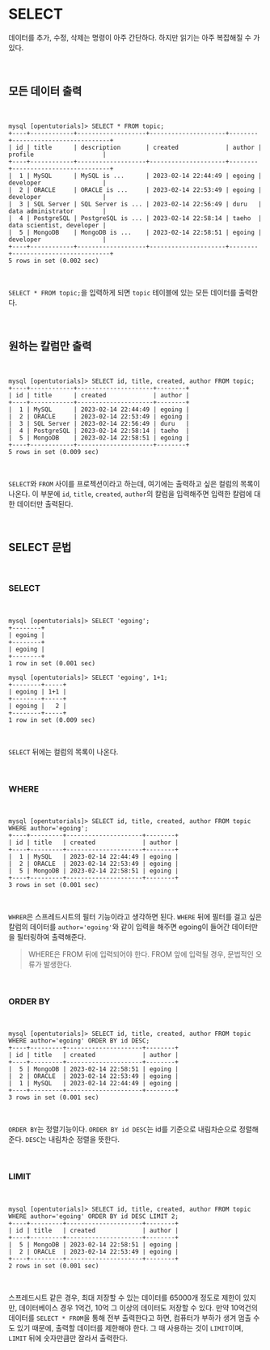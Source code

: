 # SELECT

데이터를 추가, 수정, 삭제는 명령이 아주 간단하다. 하지만 읽기는 아주 복잡해질 수 가 있다.

</br>

## 모든 데이터 출력

</br>

```
mysql [opentutorials]> SELECT * FROM topic;
+----+------------+-------------------+---------------------+--------+---------------------------+
| id | title      | description       | created             | author | profile                   |
+----+------------+-------------------+---------------------+--------+---------------------------+
|  1 | MySQL      | MySQL is ...      | 2023-02-14 22:44:49 | egoing | developer                 |
|  2 | ORACLE     | ORACLE is ...     | 2023-02-14 22:53:49 | egoing | developer                 |
|  3 | SQL Server | SQL Server is ... | 2023-02-14 22:56:49 | duru   | data administrator        |
|  4 | PostgreSQL | PostgreSQL is ... | 2023-02-14 22:58:14 | taeho  | data scientist, developer |
|  5 | MongoDB    | MongoDB is ...    | 2023-02-14 22:58:51 | egoing | developer                 |
+----+------------+-------------------+---------------------+--------+---------------------------+
5 rows in set (0.002 sec)
```

</br>

`SELECT * FROM topic;`을 입력하게 되면 `topic` 테이블에 있는 모든 데이터를 출력한다.

</br>

## 원하는 칼럼만 출력

</br>

```
mysql [opentutorials]> SELECT id, title, created, author FROM topic;
+----+------------+---------------------+--------+
| id | title      | created             | author |
+----+------------+---------------------+--------+
|  1 | MySQL      | 2023-02-14 22:44:49 | egoing |
|  2 | ORACLE     | 2023-02-14 22:53:49 | egoing |
|  3 | SQL Server | 2023-02-14 22:56:49 | duru   |
|  4 | PostgreSQL | 2023-02-14 22:58:14 | taeho  |
|  5 | MongoDB    | 2023-02-14 22:58:51 | egoing |
+----+------------+---------------------+--------+
5 rows in set (0.009 sec)
```

</br>

`SELECT`와 `FROM` 사이를 프로젝션이라고 하는데, 여기에는 출력하고 싶은 컬럼의 목록이 나온다. 이 부분에 `id`, `title`, `created`, `author`의 칼럼을 입력해주면 입력한 칼럼에 대한 데이터만 출력된다.

</br>

## SELECT 문법

</br>

### SELECT

</br>

```
mysql [opentutorials]> SELECT 'egoing';
+--------+
| egoing |
+--------+
| egoing |
+--------+
1 row in set (0.001 sec)

mysql [opentutorials]> SELECT 'egoing', 1+1;
+--------+-----+
| egoing | 1+1 |
+--------+-----+
| egoing |   2 |
+--------+-----+
1 row in set (0.009 sec)
```

</br>

`SELECT` 뒤에는 컬럼의 목록이 나온다.

</br>

### WHERE

</br>

```
mysql [opentutorials]> SELECT id, title, created, author FROM topic WHERE author='egoing';
+----+---------+---------------------+--------+
| id | title   | created             | author |
+----+---------+---------------------+--------+
|  1 | MySQL   | 2023-02-14 22:44:49 | egoing |
|  2 | ORACLE  | 2023-02-14 22:53:49 | egoing |
|  5 | MongoDB | 2023-02-14 22:58:51 | egoing |
+----+---------+---------------------+--------+
3 rows in set (0.001 sec)
```
</br>

`WHRER`은 스프레드시트의 필터 기능이라고 생각하면 된다. `WHERE` 뒤에 필터를 걸고 싶은 칼럼의 데이터를 `author='egoing'`와 같이 입력을 해주면 egoing이 들어간 데이터만을 필터링하여 출력해준다.

> WHERE은 FROM 뒤에 입력되어야 한다. FROM 앞에 입력될 경우, 문법적인 오류가 발생한다.

</br>

### ORDER BY

</br>

```
mysql [opentutorials]> SELECT id, title, created, author FROM topic WHERE author='egoing' ORDER BY id DESC;
+----+---------+---------------------+--------+
| id | title   | created             | author |
+----+---------+---------------------+--------+
|  5 | MongoDB | 2023-02-14 22:58:51 | egoing |
|  2 | ORACLE  | 2023-02-14 22:53:49 | egoing |
|  1 | MySQL   | 2023-02-14 22:44:49 | egoing |
+----+---------+---------------------+--------+
3 rows in set (0.001 sec)
```

</br>

`ORDER BY`는 정렬기능이다. `ORDER BY id DESC`는 id를 기준으로 내림차순으로 정렬해준다. `DESC`는 내림차순 정렬을 뜻한다.

</br>

### LIMIT

</br>

```
mysql [opentutorials]> SELECT id, title, created, author FROM topic WHERE author='egoing' ORDER BY id DESC LIMIT 2;
+----+---------+---------------------+--------+
| id | title   | created             | author |
+----+---------+---------------------+--------+
|  5 | MongoDB | 2023-02-14 22:58:51 | egoing |
|  2 | ORACLE  | 2023-02-14 22:53:49 | egoing |
+----+---------+---------------------+--------+
2 rows in set (0.001 sec)
```

</br>

스프레드시트 같은 경우, 최대 저장할 수 있는 데이터를 65000개 정도로 제한이 있지만, 데이터베이스 경우 1억건, 10억 그 이상의 데이터도 저장할 수 있다. 만약 10억건의 데이터를 `SELECT * FROM`을 통해 전부 출력한다고 하면, 컴퓨터가 부하가 생겨 멈출 수도 있기 때문에, 출력할 데이터를 제한해야 한다. 그 때 사용하는 것이 `LIMIT`이며, `LIMIT` 뒤에 숫자만큼만 잘라서 출력한다.